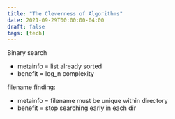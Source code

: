 ```yaml
---
title: "The Cleverness of Algorithms"
date: 2021-09-29T00:00:00-04:00
draft: false
tags: [tech]
---
```


Binary search

* metainfo = list already sorted
* benefit = log_n complexity

filename finding:

* metainfo = filename must be unique within directory
* benefit = stop searching early in each dir
